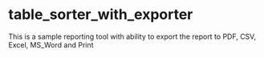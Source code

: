 # table_sorter_with_exporter
This is a sample reporting tool with ability to export the report to PDF, CSV, Excel, MS_Word and Print
